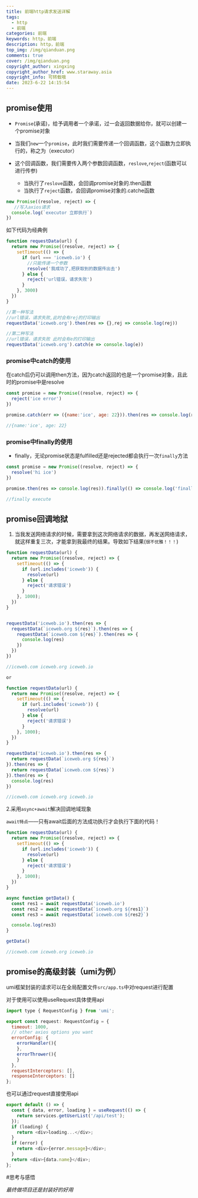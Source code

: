 ```yaml
---
title: 前端http请求发送详解
tags:
  - http
  - 前端
categories: 前端
keywords: http，前端
description: http，前端
top_img: /img/qianduan.png
comments: true
cover: /img/qianduan.png
copyright_author: xingxing
copyright_author_href: www.staraway.asia
copyright_info: 可转载哦
date: 2023-6-22 14:15:54
---
```



## promise使用
-   `Promise`(承诺)，给予调用者一个承诺，过一会返回数据给你，就可以创建一个promise对象

-   当我们`new`一个`promise`，此时我们需要传递一个回调函数，这个函数为立即执行的，称之为（executor）

-   这个回调函数，我们需要传入两个参数回调函数，`reslove`,`reject`(函数可以进行传参)

    -   当执行了`reslove`函数，会回调promise对象的.then函数
    -   当执行了`reject`函数，会回调promise对象的.catche函数
```javascript
new Promise((resolve, reject) => {
   //写入axios请求
  console.log(`executor 立即执行`)
})
```
如下代码为经典例

```javascript
function requestData(url) {
  return new Promise((resolve, reject) => {
    setTimeout(() => {
      if (url === 'iceweb.io') {
        //只能传递一个参数
        resolve('我成功了,把获取到的数据传出去')
      } else {
        reject('url错误，请求失败')
      }
    }, 3000)    
  })
}

//第一种写法
//url错误，请求失败,此时会有rej的打印输出
requestData('iceweb.org').then(res => {},rej => console.log(rej))

//第二种写法
//url错误，请求失败 此时会有e的打印输出
requestData('iceweb.org').catch(e => console.log(e))
```

### promise中catch的使用
在catch后仍可以调用then方法，因为catch返回的也是一个promise对象，且此时的promise中是resolve
```javascript
const promise = new Promise((resolve, reject) => {
  reject('ice error')
})

promise.catch(err => ({name:'ice', age: 22})).then(res => console.log(res))

//{name:'ice', age: 22}
```
### promise中finally的使用
-   finally，无论promise状态是fulfilled还是rejected都会执行一次`finally`方法
```javascript
const promise = new Promise((resolve, reject) => {
  resolve('hi ice')
})

promise.then(res => console.log(res)).finally(() => console.log('finally execute'))

//finally execute

```

## promise回调地狱
1. 当我发送网络请求的时候，需要拿到这次网络请求的数据，再发送网络请求，就这样重复三次，才能拿到我最终的结果。导致如下结果(`很不优雅！！！`)

```javascript
function requestData(url) {
  return new Promise((resolve, reject) => {
    setTimeout(() => {
      if (url.includes('iceweb')) {
        resolve(url)
      } else {
        reject('请求错误')
      }
    }, 1000);
  })
}


requestData('iceweb.io').then(res => {
  requestData(`iceweb.org ${res}`).then(res => {
    requestData(`iceweb.com ${res}`).then(res => {
      console.log(res)
    })
  })
})

//iceweb.com iceweb.org iceweb.io

or

function requestData(url) {
  return new Promise((resolve, reject) => {
    setTimeout(() => {
      if (url.includes('iceweb')) {
        resolve(url)
      } else {
        reject('请求错误')
      }
    }, 1000);
  })
}

requestData('iceweb.io').then(res => {
  return requestData(`iceweb.org ${res}`)
}).then(res => {
  return requestData(`iceweb.com ${res}`)
}).then(res => {
  console.log(res)
})

//iceweb.com iceweb.org iceweb.io
```

2.采用`async+await`解决回调地域现象

`await特点`——只有await后面的方法成功执行才会执行下面的代码！
```javascript
function requestData(url) {
  return new Promise((resolve, reject) => {
    setTimeout(() => {
      if (url.includes('iceweb')) {
        resolve(url)
      } else {
        reject('请求错误')
      }
    }, 1000);
  })
}

async function getData() {
  const res1 = await requestData('iceweb.io')
  const res2 = await requestData(`iceweb.org ${res1}`)
  const res3 = await requestData(`iceweb.com ${res2}`)

  console.log(res3)
}

getData()

//iceweb.com iceweb.org iceweb.io
```

## promise的高级封装（umi为例）

umi框架封装的请求可以在全局配置文件`src/app.ts`中对request进行配置

对于使用可以使用useRequest具体使用api
```javascript
import type { RequestConfig } from 'umi';

export const request: RequestConfig = {
  timeout: 1000,
  // other axios options you want
  errorConfig: {
    errorHandler(){
    },
    errorThrower(){
    }
  },
  requestInterceptors: [],
  responseInterceptors: []
};
```
也可以通过request直接使用api

```javascript
export default () => {
  const { data, error, loading } = useRequest(() => {
    return services.getUserList('/api/test');
  });
  if (loading) {
    return <div>loading...</div>;
  }
  if (error) {
    return <div>{error.message}</div>;
  }
  return <div>{data.name}</div>;
};
```

#思考与感悟

*最终做项目还是封装好的好用*



